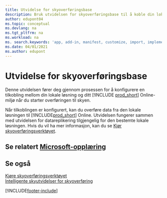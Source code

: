 ```yaml
---
title: Utvidelse for skyoverføringsbase
description: Bruk utvidelsen for skyoverføringsbase til å koble din lokale løsning til Business Central Online.
author: edupont04
ms.topic: conceptual
ms.devlang: na
ms.tgt_pltfrm: na
ms.workload: na
ms. search.keywords: 'app, add-in, manifest, customize, import, implement'
ms.date: 04/01/2021
ms.author: edupont
---
```


# <a name="cloud-migration-base-extension"></a><a name="cloud-migration-base-extension"></a><a name="cloud-migration-base-extension"></a>Utvidelse for skyoverføringsbase

Denne utvidelsen fører deg gjennom prosessen for å konfigurere en tilkobling mellom din lokale løsning og ditt [!INCLUDE [prod_short](includes/prod_short.md)] Online-miljø når du starter overføringen til skyen.  

Når tilkoblingen er konfigurert, kan du overføre data fra den lokale løsningen til [!INCLUDE[prod_short](includes/prod_short.md)] Online. Utvidelsen fungerer sammen med utvidelsen for datareplikering tilgjengelig for den bestemte lokale løsningen. Hvis du vil ha mer informasjon, kan du se [Kjør skyoverføringsverktøyet](/dynamics365/business-central/dev-itpro/administration/migration-tool).  

## <a name="see-related-microsoft-training"></a><a name="see-related-microsoft-training"></a><a name="see-related-microsoft-training"></a>Se relatert [Microsoft-opplæring](/training/modules/connect-intelligent-cloud-dynamics-365-business-central/)

## <a name="see-also"></a><a name="see-also"></a><a name="see-also"></a>Se også

[Kjøre skyoverføringsverktøyet](/dynamics365/business-central/dev-itpro/administration/migration-tool)  
[Intelligente skyutvidelser for skyoverføring](ui-extensions-data-replication.md)  


[!INCLUDE[footer-include](includes/footer-banner.md)]
